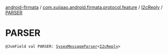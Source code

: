 [android-firmata](../../index.md) / [com.xujiaao.android.firmata.protocol.feature](../index.md) / [I2cReply](index.md) / [PARSER](./-p-a-r-s-e-r.md)

# PARSER

`@JvmField val PARSER: `[`SysexMessageParser`](../../com.xujiaao.android.firmata.protocol/-sysex-message-parser/index.md)`<`[`I2cReply`](index.md)`>`